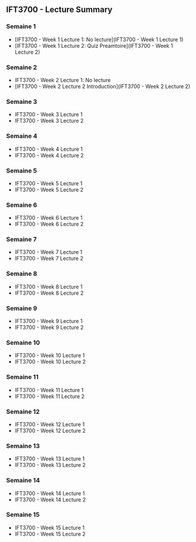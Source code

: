 ## IFT3700 - Lecture Summary

### Semaine 1

- [IFT3700 - Week 1 Lecture 1: No lecture](IFT3700 - Week 1 Lecture 1)
- [IFT3700 - Week 1 Lecture 2: Quiz Preamtoire](IFT3700 - Week 1 Lecture 2)

### Semaine 2

- IFT3700 - Week 2 Lecture 1: No lecture
- [IFT3700 - Week 2 Lecture 2 Introduction](IFT3700 - Week 2 Lecture 2)

### Semaine 3

- IFT3700 - Week 3 Lecture 1
- IFT3700 - Week 3 Lecture 2

### Semaine 4

- IFT3700 - Week 4 Lecture 1
- IFT3700 - Week 4 Lecture 2

### Semaine 5

- IFT3700 - Week 5 Lecture 1
- IFT3700 - Week 5 Lecture 2

### Semaine 6

- IFT3700 - Week 6 Lecture 1
- IFT3700 - Week 6 Lecture 2

### Semaine 7

- IFT3700 - Week 7 Lecture 1
- IFT3700 - Week 7 Lecture 2

### Semaine 8

- IFT3700 - Week 8 Lecture 1
- IFT3700 - Week 8 Lecture 2

### Semaine 9

- IFT3700 - Week 9 Lecture 1
- IFT3700 - Week 9 Lecture 2

### Semaine 10

- IFT3700 - Week 10 Lecture 1
- IFT3700 - Week 10 Lecture 2

### Semaine 11

- IFT3700 - Week 11 Lecture 1
- IFT3700 - Week 11 Lecture 2

### Semaine 12

- IFT3700 - Week 12 Lecture 1
- IFT3700 - Week 12 Lecture 2

### Semaine 13

- IFT3700 - Week 13 Lecture 1
- IFT3700 - Week 13 Lecture 2

### Semaine 14

- IFT3700 - Week 14 Lecture 1
- IFT3700 - Week 14 Lecture 2

### Semaine 15

- IFT3700 - Week 15 Lecture 1
- IFT3700 - Week 15 Lecture 2

